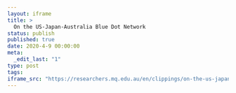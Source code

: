 ```yaml
---
layout: iframe
title: >
  On the US-Japan-Australia Blue Dot Network
status: publish
published: true
date: 2020-4-9 00:00:00
meta:
  _edit_last: "1"
type: post
tags:
iframe_src: "https://researchers.mq.edu.au/en/clippings/on-the-us-japan-australia-blue-dot-network"
---
```

        